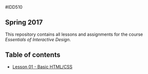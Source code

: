 #IDD510
## Spring 2017

This repository contains all lessons and assignments for the course _Essentials of Interactive Design_.


## Table of contents

* [Lesson 01 - Basic HTML/CSS](Lesson/lesson-01.md)